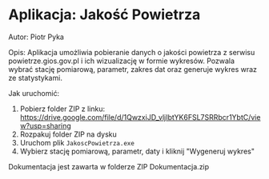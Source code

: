 # Aplikacja: Jakość Powietrza
Autor: Piotr Pyka

Opis:
Aplikacja umożliwia pobieranie danych o jakości powietrza z serwisu powietrze.gios.gov.pl
i ich wizualizację w formie wykresów. Pozwala wybrać stację pomiarową,
parametr, zakres dat oraz generuje wykres wraz ze statystykami.

Jak uruchomić:
1. Pobierz folder ZIP z linku: https://drive.google.com/file/d/1QwzxiJD_vljIbtYK6FSL7SRRbcr1YbtC/view?usp=sharing
2. Rozpakuj folder ZIP na dysku
3. Uruchom plik `JakoscPowietrza.exe`
4. Wybierz stację pomiarową, parametr, daty i kliknij "Wygeneruj wykres"

Dokumentacja jest zawarta w folderze ZIP Dokumentacja.zip
